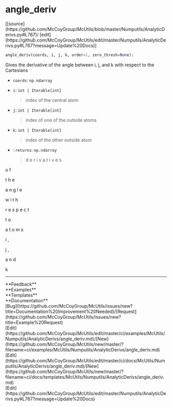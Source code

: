 # <a id="McUtils.Numputils.AnalyticDerivs.angle_deriv">angle_deriv</a>
<div class="docs-source-link" markdown="1">
[[source](https://github.com/McCoyGroup/McUtils/blob/master/Numputils/AnalyticDerivs.py#L767)/
[edit](https://github.com/McCoyGroup/McUtils/edit/master/Numputils/AnalyticDerivs.py#L767?message=Update%20Docs)]
</div>

```python
angle_deriv(coords, i, j, k, order=1, zero_thresh=None): 
```
Gives the derivative of the angle between i, j, and k with respect to the Cartesians
  - `coords`: `np.ndarray`
    > 
  - `i`: `int | Iterable[int]`
    > index of the central atom
  - `j`: `int | Iterable[int]`
    > index of one of the outside atoms
  - `k`: `int | Iterable[int]`
    > index of the other outside atom
  - `:returns`: `np.ndarray`
    > d
e
r
i
v
a
t
i
v
e
s
 
o
f
 
t
h
e
 
a
n
g
l
e
 
w
i
t
h
 
r
e
s
p
e
c
t
 
t
o
 
a
t
o
m
s
 
i
,
 
j
,
 
a
n
d
 
k











---


<div markdown="1" class="text-secondary">
<div class="container">
  <div class="row">
   <div class="col" markdown="1">
**Feedback**   
</div>
   <div class="col" markdown="1">
**Examples**   
</div>
   <div class="col" markdown="1">
**Templates**   
</div>
   <div class="col" markdown="1">
**Documentation**   
</div>
   <div class="col" markdown="1">
   
</div>
   <div class="col" markdown="1">
   
</div>
   <div class="col" markdown="1">
   
</div>
</div>
  <div class="row">
   <div class="col" markdown="1">
[Bug](https://github.com/McCoyGroup/McUtils/issues/new?title=Documentation%20Improvement%20Needed)/[Request](https://github.com/McCoyGroup/McUtils/issues/new?title=Example%20Request)   
</div>
   <div class="col" markdown="1">
[Edit](https://github.com/McCoyGroup/McUtils/edit/master/ci/examples/McUtils/Numputils/AnalyticDerivs/angle_deriv.md)/[New](https://github.com/McCoyGroup/McUtils/new/master/?filename=ci/examples/McUtils/Numputils/AnalyticDerivs/angle_deriv.md)   
</div>
   <div class="col" markdown="1">
[Edit](https://github.com/McCoyGroup/McUtils/edit/master/ci/docs/McUtils/Numputils/AnalyticDerivs/angle_deriv.md)/[New](https://github.com/McCoyGroup/McUtils/new/master/?filename=ci/docs/templates/McUtils/Numputils/AnalyticDerivs/angle_deriv.md)   
</div>
   <div class="col" markdown="1">
[Edit](https://github.com/McCoyGroup/McUtils/edit/master/Numputils/AnalyticDerivs.py#L767?message=Update%20Docs)   
</div>
   <div class="col" markdown="1">
   
</div>
   <div class="col" markdown="1">
   
</div>
   <div class="col" markdown="1">
   
</div>
</div>
</div>
</div>